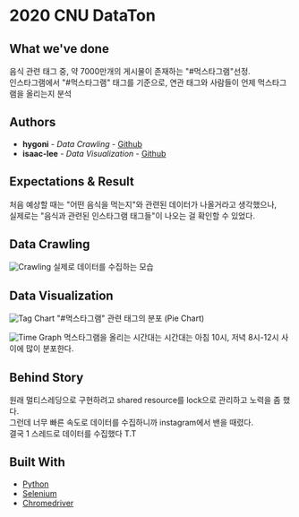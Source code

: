 # 2020 CNU DataTon


## What we've done
  음식 관련 태그 중, 약 7000만개의 게시물이 존재하는 "#먹스타그램"선정.  
  인스타그램에서 "#먹스타그램" 태그를 기준으로, 연관 태그와 사람들이 언제 먹스타그램을 올리는지 분석

## Authors

* **hygoni** - *Data Crawling* - [Github](https://github.com/hygoni)
* **isaac-lee** - *Data Visualization* - [Github](https://github.com/isaac-lee)

## Expectations & Result
  처음 예상할 때는 "어떤 음식을 먹는지"와 관련된 데이터가 나올거라고 생각했으나,  
  실제로는 "음식과 관련된 인스타그램 태그들"이 나오는 걸 확인할 수 있었다.
 
## Data Crawling
  ![Crawling](https://github.com/hygoni/DataTon/blob/main/crawling.PNG?raw=true) 
  실제로 데이터를 수집하는 모습
  
## Data Visualization
  ![Tag Chart](https://github.com/hygoni/DataTon/blob/main/piechart.PNG?raw=true)
  "#먹스타그램" 관련 태그의 분포 (Pie Chart)
  
  ![Time Graph](https://github.com/hygoni/DataTon/blob/main/time_graph.PNG?raw=true)
  먹스타그램을 올리는 시간대는 시간대는 아침 10시, 저녁 8시-12시 사이에 많이 분포한다.

## Behind Story
  원래 멀티스레딩으로 구현하려고 shared resource를 lock으로 관리하고 노력을 좀 했다.  
  그런데 너무 빠른 속도로 데이터를 수집하니까 instagram에서 밴을 때렸다.  
  결국 1 스레드로 데이터를 수집했다 T.T

## Built With

* [Python](https://python.org)
* [Selenium](https://www.selenium.dev/)
* [Chromedriver](https://chromedriver.chromium.org/downloads)
